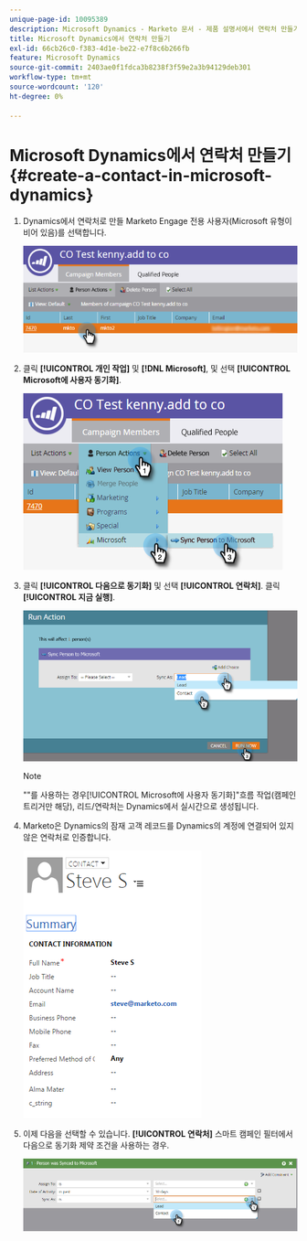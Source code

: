 ```yaml
---
unique-page-id: 10095389
description: Microsoft Dynamics - Marketo 문서 - 제품 설명서에서 연락처 만들기
title: Microsoft Dynamics에서 연락처 만들기
exl-id: 66cb26c0-f383-4d1e-be22-e7f8c6b266fb
feature: Microsoft Dynamics
source-git-commit: 2403ae0f1fdca3b8238f3f59e2a3b94129deb301
workflow-type: tm+mt
source-wordcount: '120'
ht-degree: 0%

---
```


# Microsoft Dynamics에서 연락처 만들기 {#create-a-contact-in-microsoft-dynamics}

1. Dynamics에서 연락처로 만들 Marketo Engage 전용 사용자(Microsoft 유형이 비어 있음)를 선택합니다.

   ![](assets/one.png)

1. 클릭 **[!UICONTROL 개인 작업]** 및 **[!DNL Microsoft]**, 및 선택 **[!UICONTROL Microsoft에 사용자 동기화]**.

   ![](assets/two.png)

1. 클릭 **[!UICONTROL 다음으로 동기화]** 및 선택 **[!UICONTROL 연락처]**. 클릭 **[!UICONTROL 지금 실행]**.

   ![](assets/three.png)

   >[!NOTE]
   >
   >&quot;&quot;를 사용하는 경우[!UICONTROL Microsoft에 사용자 동기화]&quot;흐름 작업(캠페인 트리거만 해당), 리드/연락처는 Dynamics에서 실시간으로 생성됩니다.

1. Marketo은 Dynamics의 잠재 고객 레코드를 Dynamics의 계정에 연결되어 있지 않은 연락처로 인증합니다.

   ![](assets/image2015-10-23-9-3a43-3a33.png)

1. 이제 다음을 선택할 수 있습니다. **[!UICONTROL 연락처]** 스마트 캠페인 필터에서 다음으로 동기화 제약 조건을 사용하는 경우.

   ![](assets/five.png)
